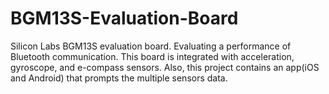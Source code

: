 # BGM13S-Evaluation-Board
  Silicon Labs BGM13S evaluation board. Evaluating a performance of Bluetooth communication. This board is integrated with acceleration, gyroscope, and e-compass sensors. Also, this project contains an app(iOS and Android) that prompts the multiple sensors data.
